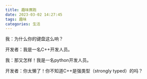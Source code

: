 ```yaml
---
title: 趣味赛跑
date: 2023-03-02 14:27:45
tags: 趣味
categories: 生活
---
```


我：为什么你的键盘这么响？

开发者：我是一名C++开发人员。

我：那又怎样！我是一名python开发人员。

开发者：你太懒了！你不知道C++是强类型（strongly typed）的吗？
